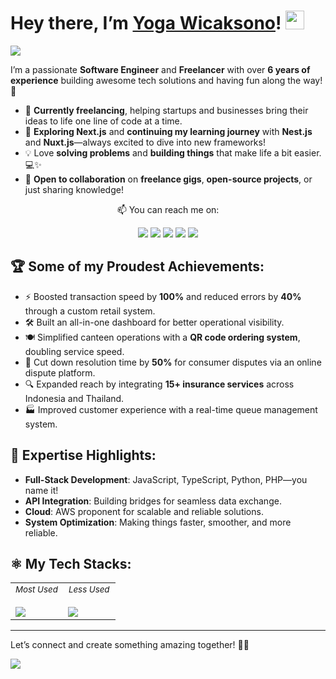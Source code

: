 # Hey there, I’m <a href="https://www.linkedin.com/in/yogawcksn/">Yoga Wicaksono</a>! <img src="https://media.giphy.com/media/hvRJCLFzcasrR4ia7z/giphy.gif" width="30">
<img src="https://img.shields.io/badge/UTC%20+7-Jakarta-black?style=for-the-badge&logo=clock&logoColor=white" />

I’m a passionate **Software Engineer** and **Freelancer** with over **6 years of experience** building awesome tech solutions and having fun along the way! 🎉

- 🚀 **Currently freelancing**, helping startups and businesses bring their ideas to life one line of code at a time.
- 🌱 **Exploring Next.js** and **continuing my learning journey** with **Nest.js** and **Nuxt.js**—always excited to dive into new frameworks!
- 💡 Love **solving problems** and **building things** that make life a bit easier. 💻✨
- 🔗 **Open to collaboration** on **freelance gigs**, **open-source projects**, or just sharing knowledge!

<p align="center">📫 You can reach me on:  </p>

<div align="center">
  <a href="mailto:yogawicaksono20@gmail.com" target="_blank"><img src="https://img.shields.io/badge/Email-black?style=for-the-badge&logo=gmail&logoColor=white" /></a>
  <a href="https://yogawicak.my.id" target="_blank"><img src="https://img.shields.io/badge/Website-black?style=for-the-badge&logo=google-chrome&logoColor=white" /></a>
  <a href="https://www.linkedin.com/in/yogawcksn/" target="_blank"><img src="https://img.shields.io/badge/LinkedIn-black?style=for-the-badge&logo=linkedin&logoColor=white" /></a>
  <a href="https://www.upwork.com/freelancers/yogawicaksono" target="_blank"><img src="https://img.shields.io/badge/Upwork-black?style=for-the-badge&logo=upwork&logoColor=white" /></a>
  <a href="https://x.com/yogawicak" target="_blank"><img src="https://img.shields.io/badge/Twitter-black?style=for-the-badge&logo=x&logoColor=white" /></a>
</div>

<!-- ## 📈 Github Stats: -->
<!-- ![Idin's GitHub stats](https://stats-idindev.vercel.app/api?username=yogawicak&include_all_commits=true&show_icons=true&theme=aura_dark&hide_border=true)
![Idin's GitHub Streak Stats](https://github-readme-streak-stats.herokuapp.com/?user=yogawicak&theme=aura_dark&hide_border=true) -->

## 🏆 Some of my Proudest Achievements:
- ⚡️ Boosted transaction speed by **100%** and reduced errors by **40%** through a custom retail system.
- 🛠 Built an all-in-one dashboard for better operational visibility.
- 🍽 Simplified canteen operations with a **QR code ordering system**, doubling service speed.
- 🏦 Cut down resolution time by **50%** for consumer disputes via an online dispute platform.
- 🔍 Expanded reach by integrating **15+ insurance services** across Indonesia and Thailand.
- 🏭 Improved customer experience with a real-time queue management system.

## 🎯 Expertise Highlights:
- **Full-Stack Development**: JavaScript, TypeScript, Python, PHP—you name it!
- **API Integration**: Building bridges for seamless data exchange.
- **Cloud**: AWS proponent for scalable and reliable solutions.
- **System Optimization**: Making things faster, smoother, and more reliable.

## ⚛ My Tech Stacks:
<table>
<tr>
<td width="50%" valign="top">
    <div style="text-align: center;">
        <sub><i>Most Used</i></sub>
    </div>
    <br/>
    <img src="https://skillicons.dev/icons?i=javascript,typescript,html,css,nodejs,webpack,react,nextjs,vue,nuxtjs,tailwind,vite,nestjs,express,py,django,postgresql,aws,rabbitmq,docker,postman&perline=6" />
</td>
<td width="50%" valign="top">
    <div style="text-align: center;">
        <sub><i>Less Used</i></sub>
    </div>
    <br/>
    <img src="https://skillicons.dev/icons?i=figma,php,mysql,graphql,bun,bootstrap,laravel,prisma,redis,jenkins,nginx,flutter,firebase,gcp,jquery&perline=6" />
</td>
</tr>
</table>

---
Let’s connect and create something amazing together! 🧑‍💻

![](https://komarev.com/ghpvc/?username=yogawicak&color=dc143c)